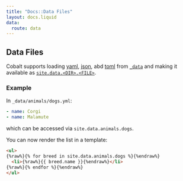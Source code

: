 ```yaml
---
title: "Docs::Data Files"
layout: docs.liquid
data:
  route: data
---
```

## Data Files

Cobalt supports loading [yaml](http://yaml.org), [json](http://json.org), abd
[toml](https://github.com/toml-lang/toml.html) from [`_data`](/docs/directory)
and making it available as [`site.data.<DIR>.<FILE>`](/docs/variables).

### Example

In `_data/animals/dogs.yml`:
```yml
- name: Corgi
- name: Malamute
```
which can be accessed via `site.data.animals.dogs`.

You can now render the list in a template:
```html
<ul>
{%raw%}{% for breed in site.data.animals.dogs %}{%endraw%}
  <li>{%raw%}{{ breed.name }}{%endraw%}</li>
{%raw%}{% endfor %}{%endraw%}
</ul>
```
